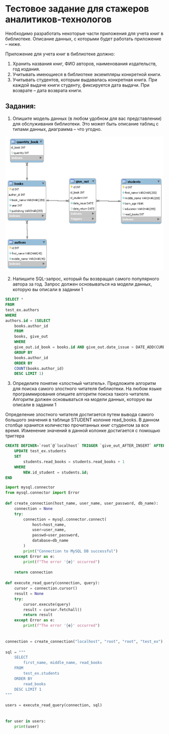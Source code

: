# Тестовое задание для стажеров аналитиков-технологов


Необходимо разработать некоторые части приложения для учета книг в библиотеке. Описание
данных, с которыми будет работать приложение – ниже.

Приложение для учета книг в библиотеке должно:

1. Хранить названия книг, ФИО авторов, наименования издательств, год издания.
2. Учитывать имеющиеся в библиотеке экземпляры конкретной книги.
3. Учитывать студентов, которым выдавалась конкретная книга. При каждой выдаче
книги студенту, фиксируется дата выдачи. При возврате – дата возврата книги.

## Задания:
1. Опишите модель данных (в любом удобном для вас представлении) для обслуживания
библиотеки. Это может быть описание таблиц с типами данных, диаграмма – что угодно.


![ER-диаграмма БД](123.png)



2. Напишите SQL-запрос, который бы возвращал самого популярного автора за год. Запрос
должен основываться на модели данных, которую вы описали в задании 1


```SQL
SELECT * 
FROM 
test_ex.authors
WHERE
authors.id = (SELECT 
	books.author_id
	FROM 
	books, give_out
	WHERE 
	give_out.id_book = books.id AND give_out.date_issue > DATE_ADD(CURDATE(), INTERVAL -1 YEAR)
	GROUP BY 
	books.author_id	
	ORDER BY
	COUNT(books.author_id) 
	DESC LIMIT 1)

```

3. Определите понятие «злостный читатель». Предложите алгоритм для поиска самого
злостного читателя библиотеки. На любом языке программирования опишите алгоритм
поиска такого читателя. Алгоритм должен основываться на модели данных, которую вы
описали в задании 1

Определение злостного читателя достигается путем вывода самого большого значения в таблице STUDENT колонке read_books. В данном столбце хранится количество прочитанных книг студентом за все время. Изменение значений в данной колонке достигается с помощью триггера

```SQL
CREATE DEFINER=`root`@`localhost` TRIGGER `give_out_AFTER_INSERT` AFTER INSERT ON `give_out` FOR EACH ROW BEGIN
	UPDATE test_ex.students
    SET 
		students.read_books = students.read_books + 1 
    WHERE
		NEW.id_student = students.id;
END
```


```python
import mysql.connector
from mysql.connector import Error

def create_connection(host_name, user_name, user_password, db_name):
    connection = None
    try:
        connection = mysql.connector.connect(
            host=host_name,
            user=user_name,
            passwd=user_password,
            database=db_name
        )
        print("Connection to MySQL DB successful")
    except Error as e:
        print(f"The error '{e}' occurred")

    return connection

def execute_read_query(connection, query):
    cursor = connection.cursor()
    result = None
    try:
        cursor.execute(query)
        result = cursor.fetchall()
        return result
    except Error as e:
        print(f"The error '{e}' occurred")


connection = create_connection("localhost", "root", "root", "test_ex")    

sql = """
    SELECT
        first_name, middle_name, read_books 
    FROM 
        test_ex.students
    ORDER BY
        read_books  
    DESC LIMIT 1  
"""

users = execute_read_query(connection, sql)


for user in users:
    print(user)
```    
